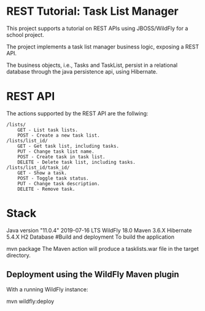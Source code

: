 # REST Tutorial: Task List Manager
This project supports a tutorial on REST APIs using JBOSS/WildFly for a school project.

The project implements a task list manager business logic, exposing a REST API.

The business objects, i.e., Tasks and TaskList, persist in a relational database through the java persistence api, using Hibernate.

# REST API
The actions supported by the REST API are the follwing:
```
/lists/
    GET - List task lists.
    POST - Create a new task list.
/lists/list_id/
    GET - Get task list, including tasks.
    PUT - Change task list name.
    POST - Create task in task list.
    DELETE - Delete task list, including tasks.
/lists/list_id/task_id/
    GET - Show a task.
    POST - Toggle task status.
    PUT - Change task description.
    DELETE - Remove task.
```
# Stack
Java version "11.0.4" 2019-07-16 LTS
WildFly 18.0
Maven 3.6.X
Hibernate 5.4.X
H2 Database
#Build and deployment
To build the application

mvn package
The Maven action will produce a tasklists.war file in the target directory.

## Deployment using the WildFly Maven plugin
With a running WildFly instance:

mvn wildfly:deploy

